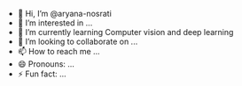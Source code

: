 - 👋 Hi, I’m @aryana-nosrati
- 👀 I’m interested in ...
- 🌱 I’m currently learning Computer vision and deep learning
- 💞️ I’m looking to collaborate on ...
- 📫 How to reach me ...
- 😄 Pronouns: ...
- ⚡ Fun fact: ...

<!---
aryana-nosrati/aryana-nosrati is a ✨ special ✨ repository because its `README.md` (this file) appears on your GitHub profile.
You can click the Preview link to take a look at your changes.
--->
